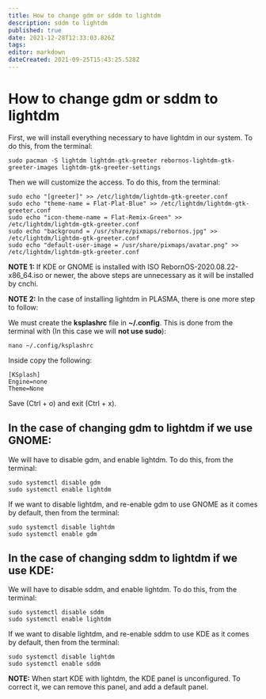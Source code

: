 ```yaml
---
title: How to change gdm or sddm to lightdm
description: sddm to lightdm
published: true
date: 2021-12-28T12:33:03.826Z
tags: 
editor: markdown
dateCreated: 2021-09-25T15:43:25.528Z
---
```


# How to change gdm or sddm to lightdm



First, we will install everything necessary to have lightdm in our system. To do this, from the terminal:

```
sudo pacman -S lightdm lightdm-gtk-greeter rebornos-lightdm-gtk-greeter-images lightdm-gtk-greeter-settings
```

Then we will customize the access. To do this, from the terminal:

```
sudo echo "[greeter]" >> /etc/lightdm/lightdm-gtk-greeter.conf
sudo echo "theme-name = Flat-Plat-Blue" >> /etc/lightdm/lightdm-gtk-greeter.conf
sudo echo "icon-theme-name = Flat-Remix-Green" >> /etc/lightdm/lightdm-gtk-greeter.conf
sudo echo "background = /usr/share/pixmaps/rebornos.jpg" >> /etc/lightdm/lightdm-gtk-greeter.conf
sudo echo "default-user-image = /usr/share/pixmaps/avatar.png" >> /etc/lightdm/lightdm-gtk-greeter.conf
```

**NOTE 1:** If KDE or GNOME is installed with ISO RebornOS-2020.08.22-x86_64.iso or newer, the above steps are unnecessary as it will be installed by cnchi.

**NOTE 2:** In the case of installing lightdm in PLASMA, there is one more step to follow:

We must create the **ksplashrc** file in **~/.config**. This is done from the terminal with (In this case we will **not use sudo**):

```
nano ~/.config/ksplashrc
```

Inside copy the following:

```
[KSplash]
Engine=none
Theme=None
```

Save (Ctrl + o) and exit (Ctrl + x).
<br>
## In the case of changing gdm to lightdm if we use GNOME:

We will have to disable gdm, and enable lightdm. To do this, from the terminal:

```
sudo systemctl disable gdm
sudo systemctl enable lightdm
```

If we want to disable lightdm, and re-enable gdm to use GNOME as it comes by default, then from the terminal:

```
sudo systemctl disable lightdm
sudo systemctl enable gdm
```

## In the case of changing sddm to lightdm if we use KDE:

We will have to disable sddm, and enable lightdm. To do this, from the terminal:

```
sudo systemctl disable sddm
sudo systemctl enable lightdm
```

If we want to disable lightdm, and re-enable sddm to use KDE as it comes by default, then from the terminal:

```
sudo systemctl disable lightdm
sudo systemctl enable sddm
```

**NOTE:** When start KDE with lightdm, the KDE panel is unconfigured. To correct it, we can remove this panel, and add a default panel.

